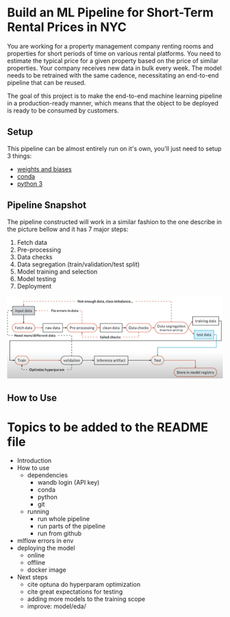 # Build an ML Pipeline for Short-Term Rental Prices in NYC

You are working for a property management company renting rooms and properties for short periods of 
time on various rental platforms. You need to estimate the typical price for a given property based 
on the price of similar properties. Your company receives new data in bulk every week. The model needs 
to be retrained with the same cadence, necessitating an end-to-end pipeline that can be reused.

The goal of this project is to make the end-to-end machine learning pipeline in a production-ready manner, which means that the object to be deployed is ready to be consumed by customers.

## Setup

This pipeline can be almost entirely run on it's own, you'll just need to setup 3 things:

- [weights and biases](wandb.ai/)
- [conda](https://docs.conda.io/projects/conda/en/latest/user-guide/install/)
- [python 3](https://www.python.org/downloads/)

## Pipeline Snapshot

The pipeline constructed will work in a similar fashion to the one describe in the picture bellow and it has 7 major steps:

1. Fetch data
2. Pre-processing
3. Data checks
4. Data segregation (train/validation/test split)
5. Model training and selection
6. Model testing
7. Deployment

![Pipeline snapshot](ml_pipeline.PNG)


## How to Use

# Topics to be added to the README file

- Introduction
- How to use
  - dependencies
    - wandb login (API key)
    - conda
    - python
    - git
  - running
    - run whole pipeline
    - run parts of the pipeline
    - run from github
- mlflow errors in env
- deploying the model 
  - online
  - offline
  - docker image
- Next steps
  - cite optuna do hyperparam optimization
  - cite great expectations for testing
  - adding more models to the training scope
  - improve: model/eda/
